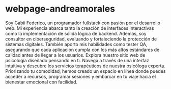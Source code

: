 # webpage-andreamorales
Soy Gabii Federico, un programador fullstack con pasión por el desarrollo web. Mi experiencia abarca tanto la creación de interfaces interactivas como la implementación de sólida lógica de backend. Además, soy consultor en ciberseguridad, evaluando y fortaleciendo la protección de sistemas digitales. También aporto mis habilidades como tester QA, asegurando que cada aplicación cumpla con los más altos estándares de calidad antes de llegar a los usuarios.
Explora nuestro sitio web de psicología diseñado pensando en ti. Navega a través de una interfaz intuitiva y descubre los servicios terapéuticos de nuestra psicóloga experta. Priorizando tu comodidad, hemos creado un espacio en línea donde puedes acceder a recursos, programar sesiones y embarcar en tu viaje hacia el bienestar emocional con facilidad.
